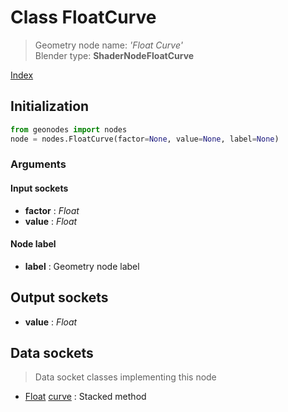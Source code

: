 
# Class FloatCurve

> Geometry node name: _'Float Curve'_<br>Blender type:  **ShaderNodeFloatCurve**


[Index](/docs/index.md)

## Initialization


```python
from geonodes import nodes
node = nodes.FloatCurve(factor=None, value=None, label=None)
```


### Arguments


#### Input sockets



- **factor** : _Float_
- **value** : _Float_



#### Node label



- **label** : Geometry node label



## Output sockets



- **value** : _Float_



## Data sockets

> Data socket classes implementing this node




- [Float](../sockets/Float.md) [curve](../sockets/Float.md#curve) : Stacked method



